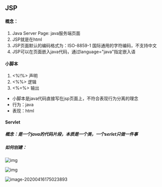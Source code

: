 ## JSP

#### 概念：

1. Java Server Page: java服务端页面
2. JSP就是在html
3. JSP页面默认的编码格式为：ISO-8859-1 国际通用的字符编码，不支持中文
4. JSP可以在页面嵌入java代码，通过language="java"指定嵌入语



#### 小脚本

1. <%!%>  声明
2. <%%>   逻辑
3. <%=%> 输出

- 小脚本是java代码直接写在jsp页面上，不符合表现行为分离的理念
- 行为：java
- 表现：html



#### Servlet

##### 概念：是一个java的代码片段，本质是一个类，一个serlet只做一件事

##### 如何创建：

![img](file:///E:\QQData\741454344\Image\Group2\EE\5D\EE5DHSK]X~_6_7Z~0P2~FPA.png)

![img](file:///E:\QQData\741454344\Image\Group2\LR\3U\LR3UDFYLRN}946PC5CJ0RM1.png)



![image-20200416175023893](C:\Users\lenovo\AppData\Roaming\Typora\typora-user-images\image-20200416175023893.png)